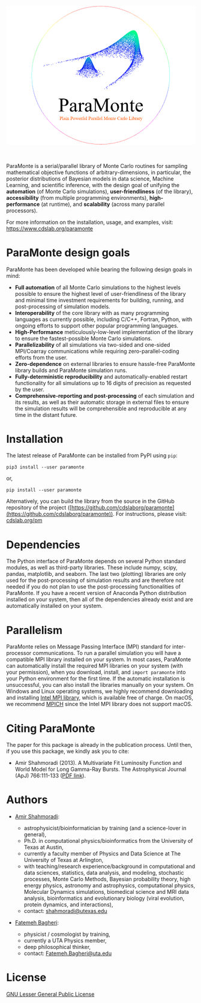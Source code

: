 [![ParaMonte - Plain Powerful Parallel Monte Carlo Library](https://raw.githubusercontent.com/shahmoradi/paramonte/gh-pages/images/paramonte.png)](https://cdslab.org/paramonte/)  
  
<br>
  
ParaMonte is a serial/parallel library of Monte Carlo routines for sampling mathematical objective functions of arbitrary-dimensions, in particular, the posterior distributions of Bayesian models in data science, Machine Learning, and scientific inference, with the design goal of unifying the **automation** (of Monte Carlo simulations), **user-friendliness** (of the library), **accessibility** (from multiple programming environments), **high-performance** (at runtime), and **scalability** (across many parallel processors).  

For more information on the installation, usage, and examples, visit: https://www.cdslab.org/paramonte  

ParaMonte design goals  
======================  

ParaMonte has been developed while bearing the following design goals in mind:  

-  **Full automation** of all Monte Carlo simulations to the highest levels possible to ensure the highest level of user-friendliness of the library and minimal time investment requirements for building, running, and post-processing of simulation models.  
-  **Interoperability** of the core library with as many programming languages as currently possible, including C/C++, Fortran, Python, with ongoing efforts to support other popular programming languages.  
-  **High-Performance** meticulously-low-level implementation of the library to ensure the fastest-possible Monte Carlo simulations.  
-  **Parallelizability** of all simulations via two-sided and one-sided MPI/Coarray communications while requiring zero-parallel-coding efforts from the user.  
-  **Zero-dependence** on external libraries to ensure hassle-free ParaMonte library builds and ParaMonte simulation runs.  
-  **Fully-deterministic reproducibility** and automatically-enabled restart functionality for all simulations up to 16 digits of precision as requested by the user.  
-  **Comprehensive-reporting and post-processing** of each simulation and its results, as well as their automatic storage in external files to ensure the simulation results will be comprehensible and reproducible at any time in the distant future.  

Installation  
============  

The latest release of ParaMonte can be installed from PyPI using `pip`:  

    pip3 install --user paramonte  

or,  

    pip install --user paramonte  

Alternatively, you can build the library from the source in the GitHub repository of the project ([https://github.com/cdslaborg/paramonte](https://github.com/cdslaborg/paramonte)). For instructions, please visit: [cdslab.org/pm](https://github.com/cdslaborg/paramonte)  

Dependencies  
============  

The Python interface of ParaMonte depends on several Python standard modules, as well as third-party libraries. These include numpy, scipy, pandas, matplotlib, and seaborn. The last two (plotting) libraries are only used for the post-processing of simulation results and are therefore not needed if you do not plan to use the post-processing functionalities of ParaMonte. If you have a recent version of Anaconda Python distribution installed on your system, then all of the dependencies already exist and are automatically installed on your system.  

Parallelism  
===========  

ParaMonte relies on Message Passing Interface (MPI) standard for inter-processor communications. To run a parallel simulation you will have a compatible MPI library installed on your system. In most cases, ParaMonte can automatically install the required MPI libraries on your system (with your permission), when you download, install, and `import paramonte` into your Python environment for the first time. If the automatic installation is unsuccessful, you can also install the libraries manually on your system. On Windows and Linux operating systems, we highly recommend downloading and installing [Intel MPI library](https://software.intel.com/en-us/mpi-library), which is available free of charge. On macOS, we recommend [MPICH](https://www.mpich.org/downloads/) since the Intel MPI library does not support macOS.  

Citing ParaMonte  
================  

The paper for this package is already in the publication process. Until then, if you use this package, we kindly ask you to cite:  

-  Amir Shahmoradi (2013). A Multivariate Fit Luminosity Function and World Model for Long Gamma-Ray Bursts. The Astrophysical Journal (ApJ) 766:111-133 ([PDF link](https://www.cdslab.org/pubs/Shahmoradi_2013a.pdf)).  

Authors  
=======  

- [Amir Shahmoradi](https://www.cdslab.org/people/#amir-shahmoradi):  
    - astrophysicist/bioinformatician by training (and a science-lover in general),  
    - Ph.D. in computational physics/bioinformatics from the University of Texas at Austin,  
    - currently a faculty member of Physics and Data Science at The University of Texas at Arlington,  
    - with teaching/research experience/background in computational and data sciences, statistics, data analysis, and modeling, stochastic processes, Monte Carlo Methods, Bayesian probability theory, high energy physics, astronomy and astrophysics, computational physics, Molecular Dynamics simulations, biomedical science and MRI data analysis, bioinformatics and evolutionary biology (viral evolution, protein dynamics, and interactions),  
    - contact: [shahmoradi@utexas.edu](mailto:"shahmoradi@utexas.edu")  

- [Fatemeh Bagheri](https://www.linkedin.com/in/fbagheri):  
    - physicist / cosmologist by training,  
    - currently a UTA Physics member,  
    - deep philosophical thinker,  
    - contact: [Fatemeh.Bagheri@uta.edu](mailto:"Fatemeh.Bagheri@uta.edu")  

License  
=======  

[GNU Lesser General Public License](https://github.com/cdslaborg/paramonte/blob/master/LICENSE.txt)
